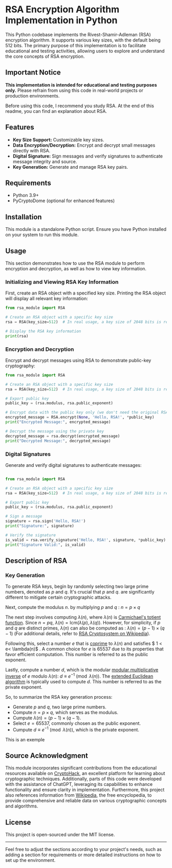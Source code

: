 # RSA Encryption Algorithm Implementation in Python

This Python codebase implements the Rivest-Shamir-Adleman (RSA) encryption algorithm. It supports various key sizes, with the default being 512 bits. The primary purpose of this implementation is to facilitate educational and testing activities, allowing users to explore and understand the core concepts of RSA encryption.

## Important Notice
**This implementation is intended for educational and testing purposes only.** Please refrain from using this code in real-world projects or production environments.

Before using this code, I recommend you study RSA. At the end of this readme, you can find an explanation about RSA.

## Features

- **Key Size Support:** Customizable key sizes.
- **Data Encryption/Decryption:** Encrypt and decrypt small messages directly with RSA.
- **Digital Signature:** Sign messages and verify signatures to authenticate message integrity and source.
- **Key Generation:** Generate and manage RSA key pairs.

## Requirements
- Python 3.9+
- PyCryptoDome (optional for enhanced features)

## Installation

This module is a standalone Python script. Ensure you have Python installed on your system to run this module.


## Usage
This section demonstrates how to use the RSA module to perform encryption and decryption, as well as how to view key information.

### Initializing and Viewing RSA Key Information
First, create an RSA object with a specified key size. Printing the RSA object will display all relevant key information:
```python
from rsa_module import RSA

# Create an RSA object with a specific key size
rsa = RSA(key_size=512)  # In real usage, a key size of 2048 bits is recommended.

# Display the RSA key information
print(rsa)
```

### Encryption and Decryption
Encrypt and decrypt messages using RSA to demonstrate public-key cryptography:
```python
from rsa_module import RSA

# Create an RSA object with a specific key size
rsa = RSA(key_size=512)  # In real usage, a key size of 2048 bits is recommended.

# Export public key
public_key = (rsa.modulus, rsa.public_exponent)

# Encrypt data with the public key only (we don't need the original RSA object)
encrypted_message = RSA.encrypt(None, 'Hello, RSA!', *public_key)
print("Encrypted Message:", encrypted_message)

# Decrypt the message using the private key
decrypted_message = rsa.decrypt(encrypted_message)
print("Decrypted Message:", decrypted_message)
```

### Digital Signatures
Generate and verify digital signatures to authenticate messages:
```python

from rsa_module import RSA

# Create an RSA object with a specific key size
rsa = RSA(key_size=512)  # In real usage, a key size of 2048 bits is recommended.

# Export public key
public_key = (rsa.modulus, rsa.public_exponent)

# Sign a message
signature = rsa.sign('Hello, RSA!')
print("Signature:", signature)

# Verify the signature
is_valid = rsa.verify_signature('Hello, RSA!', signature, *public_key)
print("Signature Valid:", is_valid)
```

## Description of RSA

### Key Generation

To generate RSA keys, begin by randomly selecting two large prime numbers, denoted as $p$ and $q$. It's crucial that $p$  and $q$. are significantly different to mitigate certain cryptographic attacks.

Next, compute the modulus $n$. by multiplying $p$ and $q$ :
$n = p \times q$


The next step involves computing $\lambda(n)$, where $\lambda(n)$ is [Carmichael's totient function](https://en.wikipedia.org/wiki/Carmichael_function). Since $n = pq$, $\lambda(n) = \text{lcm}(\lambda(p), \lambda(q))$. 
However, for simplicity, if $p$ and $q$ are distinct primes, $\lambda(n)$ can also be computed as :
$\lambda(n) = (p-1) \times (q-1)$
(For additional details, refer to [RSA Cryptosystem on Wikipedia](https://en.wikipedia.org/wiki/RSA_(cryptosystem))).

Following this, select a number $e$  that is [coprime](https://en.wikipedia.org/wiki/Coprime_integers) to $\lambda(n)$ and satisfies $ 1 < e< \lambda(n)$ . A common choice for $e$ is $65537$ due to its properties that favor efficient computation. This number is referred to as the public exponent.

Lastly, compute a number $d$, which is the modular [modular multiplicative inverse](https://en.wikipedia.org/wiki/Modular_multiplicative_inverse) of $e$ modulo $\lambda(n)$:
$d \equiv e^{-1} \pmod{\lambda(n)}$.
The [extended Euclidean algorithm](https://en.wikipedia.org/wiki/Extended_Euclidean_algorithm) is typically used to compute $d$. This number is referred to as the private exponent.

So, to summarize the RSA key generation process:
- Generate $p$ and $q$, two large prime numbers.
- Compute $n = p \times q$, which serves as the modulus.
- Cumpute $\lambda(n) = (p-1) \times (q-1)$.
- Select $e = 65537$, commonly chosen as the public exponent.
- Cumpute $d \equiv e^{-1} \pmod{\lambda(n)}$, which is the private exponent.

This is an exemple




## Source Acknowledgment
This module incorporates significant contributions from the educational resources available on [CryptoHack](https://cryptohack.org/courses/public-key/course_details/), an excellent platform for learning about cryptographic techniques. Additionally, parts of this code were developed with the assistance of ChatGPT, leveraging its capabilities to enhance functionality and ensure clarity in implementation. Furthermore, this project also references information from [Wikipedia](https://en.wikipedia.org/wiki/RSA_(cryptosystem)), the free encyclopedia, to provide comprehensive and reliable data on various cryptographic concepts and algorithms.

## License

This project is open-sourced under the MIT license.

---

Feel free to adjust the sections according to your project's needs, such as adding a section for requirements or more detailed instructions on how to set up the environment.

